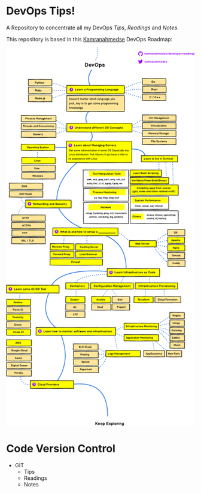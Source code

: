 # DevOps Tips!
A Repository to concentrate all my DevOps *Tips*, *Readings* and *Notes*.

This repository is based in this [Kamranahmedse](https://github.com/kamranahmedse) DevOps Roadmap:

<p align="center"><img src="images/devops.png"></p>

# Code Version Control

- GIT
  - Tips
  - Readings
  - Notes
